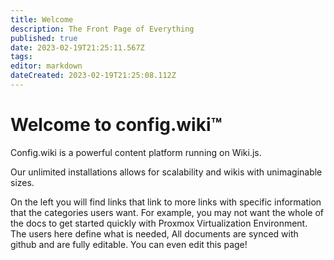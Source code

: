 ```yaml
---
title: Welcome
description: The Front Page of Everything
published: true
date: 2023-02-19T21:25:11.567Z
tags: 
editor: markdown
dateCreated: 2023-02-19T21:25:08.112Z
---
```


# Welcome to config.wiki™️
Config.wiki is a powerful content platform running on Wiki.js.

Our unlimited installations allows for scalability and wikis with unimaginable sizes.

On the left you will find links that link to more links with specific information that the categories users want. For example, you may not want the whole of the docs to get started quickly with Proxmox Virtualization Environment. The users here define what is needed, All documents are synced with github and are fully editable. You can even edit this page!
